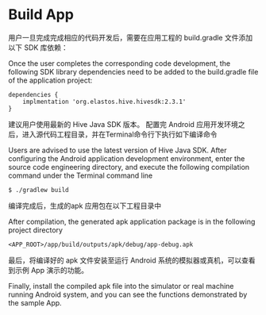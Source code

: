 # Build App

用户一旦完成完成相应的代码开发后，需要在应用工程的 build.gradle 文件添加以下 SDK 库依赖：

Once the user completes the corresponding code development, the following SDK library dependencies need to be added to the build.gradle file of the application project:

```
dependencies {
	implmentation 'org.elastos.hive.hivesdk:2.3.1'
}
```

建议用户使用最新的 Hive Java SDK 版本。 配置完 Android 应用开发环境之后，进入源代码工程目录，并在Terminal命令行下执行如下编译命令

Users are advised to use the latest version of Hive Java SDK. After configuring the Android application development environment, enter the source code engineering directory, and execute the following compilation command under the Terminal command line

```shell
$ ./gradlew build
```

编译完成后，生成的apk 应用包在以下工程目录中

After compilation, the generated apk application package is in the following project directory

```
<APP_ROOT>/app/build/outputs/apk/debug/app-debug.apk
```

最后，将编译好的 apk 文件安装至运行 Android 系统的模拟器或真机，可以查看到示例 App 演示的功能。

Finally, install the compiled apk file into the simulator or real machine running Android system, and you can see the functions demonstrated by the sample App.
